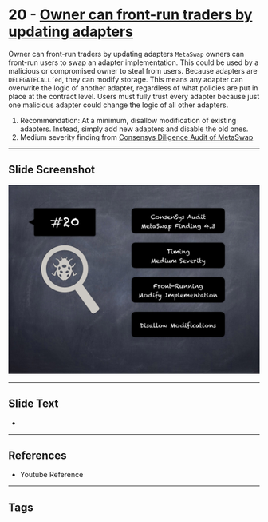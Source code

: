 
# 20 - [Owner can front-run traders by updating adapters](./Owner%20can%20front-run%20traders%20by%20updating%20adapters.md)

Owner can front-run traders by updating adapters `MetaSwap` owners can front-run users to swap an adapter implementation. This could be used by a malicious or compromised owner to steal from users. Because adapters are `DELEGATECALL’ed`, they can modify storage. This means any adapter can overwrite the logic of another adapter, regardless of what policies are put in place at the contract level. Users must fully trust every adapter because just one malicious adapter could change the logic of all other adapters.


1.  Recommendation: At a minimum, disallow modification of existing adapters. Instead, simply add new adapters and disable the old ones.
2.  Medium severity finding from [Consensys Diligence Audit of MetaSwap](https://consensys.net/diligence/audits/2020/08/metaswap/#owner-can-front-run-traders-by-updating-adapters)


___
## Slide Screenshot
![020.png](../../images/7.%20Audit%20Findings%20101/020.png)
___
## Slide Text
- 
___
## References
- Youtube Reference
___
## Tags
